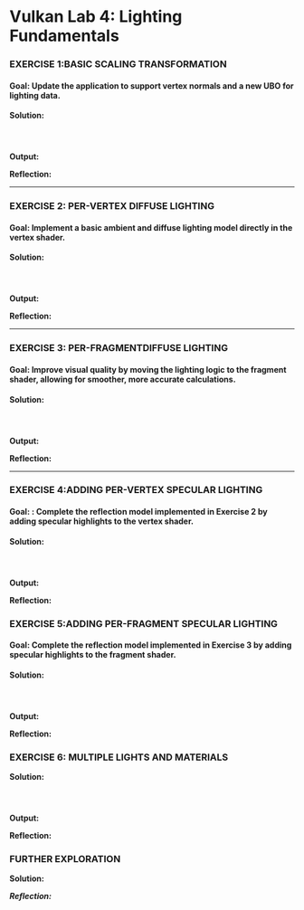 # Vulkan Lab 4: Lighting Fundamentals 


### EXERCISE 1:BASIC SCALING TRANSFORMATION
#### Goal: Update the application to support vertex normals and a new UBO for lighting data.

**Solution:**


```c++
```
```c++
```
```c++
```


**Output:**


**Reflection:**

---

### EXERCISE 2: PER-VERTEX DIFFUSE LIGHTING
#### Goal: Implement a basic ambient and diffuse lighting model directly in the vertex shader.

**Solution:**

```c++
```
```c++
```
```c++
```

**Output:**


**Reflection:**


---
### EXERCISE 3: PER-FRAGMENTDIFFUSE LIGHTING
#### Goal: Improve visual quality by moving the lighting logic to the fragment shader, allowing for smoother, more accurate calculations.

**Solution:**

```c++
```
```c++
```
```c++
```

**Output:**


**Reflection:**


--- 
### EXERCISE 4:ADDING PER-VERTEX SPECULAR LIGHTING
#### Goal: : Complete the reflection model implemented in Exercise 2 by adding specular highlights to the vertex shader.


**Solution:**

```c++
```
```c++
```
```c++
```

**Output:**



**Reflection:**



### EXERCISE 5:ADDING PER-FRAGMENT SPECULAR LIGHTING
#### Goal: Complete the reflection model implemented in Exercise 3 by adding specular highlights to the fragment shader.

**Solution:**

```c++
```
```c++
```
```c++
```

**Output:**

**Reflection:**

### EXERCISE 6: MULTIPLE LIGHTS AND MATERIALS

**Solution:**

```c++
```
```c++
```
```c++
```

**Output:**

**Reflection:**


### FURTHER EXPLORATION 

**Solution:**


***Reflection:***
